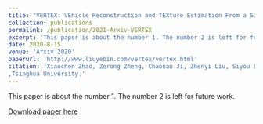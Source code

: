 ```yaml
---
title: "VERTEX: VEhicle Reconstruction and TEXture Estimation From a Single Image Using Deep Implicit Semantic Template Mapping"
collection: publications
permalink: /publication/2021-Arxiv-VERTEX
excerpt: 'This paper is about the number 1. The number 2 is left for future work.'
date: 2020-8-15
venue: 'Arxiv 2020'
paperurl: 'http://www.liuyebin.com/vertex/vertex.html'
citation: 'Xiaochen Zhao, Zerong Zheng, Chaonan Ji, Zhenyi Liu, Siyou Lin, Tao Yu, Jinli Suo, Yebin Liu
,Tsinghua University.'
---
```

This paper is about the number 1. The number 2 is left for future work.

[Download paper here](http://www.liuyebin.com/vertex/vertex.html)

<!-- Recommended citation: Your Name, You. (2009). "Paper Title Number 1." <i>Journal 1</i>. 1(1). -->
